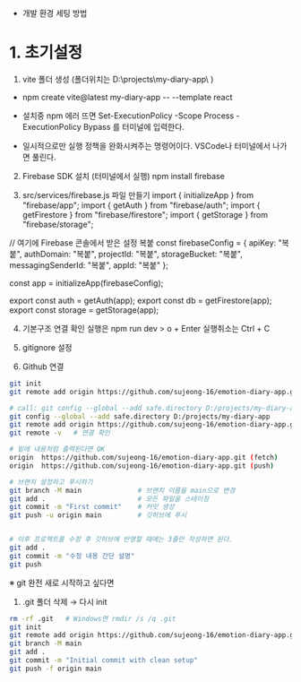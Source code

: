 * 개발 환경 세팅 방법
# 1. 초기설정
1. vite 폴더 생성 (폴더위치는 D:\projects\my-diary-app\ )
- npm create vite@latest my-diary-app -- --template react

- 설치중 npm 에러 뜨면
    Set-ExecutionPolicy -Scope Process -ExecutionPolicy Bypass
를 터미널에 입력한다.
- 일시적으로만 실행 정책을 완화시켜주는 명령어이다. VSCode나 터미널에서 나가면 풀린다.


2. Firebase SDK 설치 (터미널에서 실행)
npm install firebase


3. src/services/firebase.js 파일 만들기
import { initializeApp } from "firebase/app";
import { getAuth } from "firebase/auth";
import { getFirestore } from "firebase/firestore";
import { getStorage } from "firebase/storage";

// 여기에 Firebase 콘솔에서 받은 설정 복붙
const firebaseConfig = {
  apiKey: "복붙",
  authDomain: "복붙",
  projectId: "복붙",
  storageBucket: "복붙",
  messagingSenderId: "복붙",
  appId: "복붙"
};

const app = initializeApp(firebaseConfig);

export const auth = getAuth(app);
export const db = getFirestore(app);
export const storage = getStorage(app);


4. 기본구조 연결 확인
실행은  npm run dev > o + Enter
실행취소는  Ctrl + C


5. gitignore 설정


6. Github 연결
```bash
git init
git remote add origin https://github.com/sujeong-16/emotion-diary-app.git   # 원격 저장소에 연결

# call: git config --global --add safe.directory D:/projects/my-diary-app~ 라고 에러나면 밑에 있는 명령어 입력하기. Git에 이 디렉토리가 안전하다고 등록하는 명령어이다.
git config --global --add safe.directory D:/projects/my-diary-app
git remote add origin https://github.com/sujeong-16/emotion-diary-app.git
git remote -v   # 연결 확인

# 밑에 내용처럼 출력된다면 OK
origin  https://github.com/sujeong-16/emotion-diary-app.git (fetch)
origin  https://github.com/sujeong-16/emotion-diary-app.git (push)

# 브랜치 설정하고 푸시하기
git branch -M main              # 브랜치 이름을 main으로 변경
git add .                       # 모든 파일을 스테이징
git commit -m "First commit"    # 커밋 생성
git push -u origin main         # 깃허브에 푸시


# 이후 프로젝트를 수정 후 깃허브에 반영할 때에는 3줄만 작성하면 된다.
git add .
git commit -m "수정 내용 간단 설명"
git push
```

※ git 완전 새로 시작하고 싶다면
1. .git 폴더 삭제 → 다시 init

```bash
rm -rf .git   # Windows면 rmdir /s /q .git
git init
git remote add origin https://github.com/sujeong-16/emotion-diary-app.git
git branch -M main
git add .
git commit -m "Initial commit with clean setup"
git push -f origin main
```